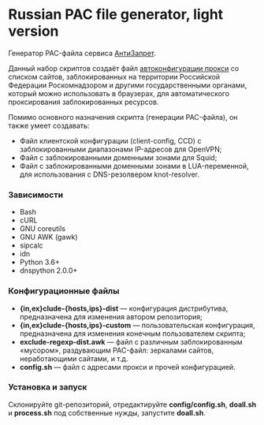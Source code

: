 Russian PAC file generator, light version
=========================================

Генератор PAC-файла сервиса [АнтиЗапрет](https://antizapret.prostovpn.org/).

Данный набор скриптов создаёт файл [автоконфигурации прокси](https://en.wikipedia.org/wiki/Proxy_auto-config) со списком сайтов, заблокированных на территории Российской Федерации Роскомнадзором и другими государственными органами, который можно использовать в браузерах, для автоматического проксирования заблокированных ресурсов.

Помимо основного назначения скрипта (генерации PAC-файла), он также умеет создавать:

* Файл клиентской конфигурации (client-config, CCD) с заблокированными диапазонами IP-адресов для OpenVPN;
* Файл с заблокированными доменными зонами для Squid;
* Файл с заблокированными доменными зонами в LUA-переменной, для использования с DNS-резолвером knot-resolver.

### Зависимости

* Bash
* cURL
* GNU coreutils
* GNU AWK (gawk)
* sipcalc
* idn
* Python 3.6+
* dnspython 2.0.0+

### Конфигурационные файлы

* **{in,ex}clude-{hosts,ips}-dist** — конфигурация дистрибутива, предназначена для изменения автором репозитория;
* **{in,ex}clude-{hosts,ips}-custom** — пользовательская конфигурация, предназначена для изменения конечным пользователем скрипта;
* **exclude-regexp-dist.awk** — файл с различным заблокированным «мусором», раздувающим PAC-файл: зеркалами сайтов, неработающими сайтами, и т.д.
* **config.sh** — файл с адресами прокси и прочей конфигурацией.

### Установка и запуск

Склонируйте git-репозиторий, отредактируйте **config/config.sh**, **doall.sh** и **process.sh** под собственные нужды, запустите **doall.sh**.
